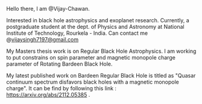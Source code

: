  Hello there, I am @Vijay-Chawan.
 
 Interested in black hole astrophysics and exoplanet research.
 Currently, a postgraduate student at the dept. of Physics and Astronomy at National Institute of Technology, Rourkela - India.
 Can contact me @vijaysingh7197@gmail.com
 
My Masters thesis work is on Regular Black Hole Astrophysics. I am working to put constrains on spin parameter and magnetic monopole charge parameter of Rotating Bardeen Black Hole.

My latest published work on Bardeen Regular Black Hole is titled as "Quasar continuum spectrum disfavors black holes with a magnetic monopole charge". It can be find by following this link : https://arxiv.org/abs/2112.05385 .

<!---
Vijay-Chawan/Vijay-Chawan is a ✨ special ✨ repository because its `README.md` (this file) appears on your GitHub profile.
You can click the Preview link to take a look at your changes.
--->
